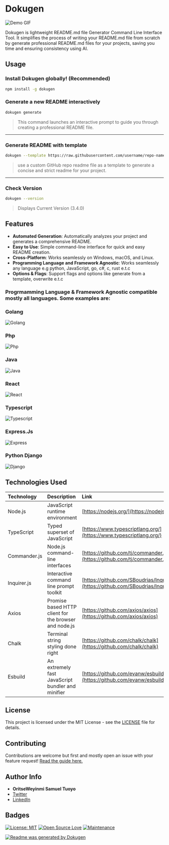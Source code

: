 # Dokugen 
![Demo GIF](./dashboard/public/Demo.gif)

Dokugen is lightweight README.md file Generator Command Line Interface Tool. It simplifies the process of writing your README.md file from scratch by generate professional README.md files for your projects, saving you time and ensuring consistency using AI.

## Usage

### Install Dokugen globally! (Recommended)

```bash
npm install -g dokugen
```

### Generate a new README interactively

```bash
dokugen generate 
```

> This command launches an interactive prompt to guide you through creating a professional README file.

---

### Generate README with template

```bash
dokugen --template https://raw.githubusercontent.com/username/repo-name/blob/main/README.md
```

> use a custom GitHub repo readme file as a template to generate a concise and strict readme for your project.

---

### Check Version 

```bash
dokugen --version
```

> Displays Current Version (3.4.0)


## Features

-   **Automated Generation**: Automatically analyzes your project and generates a comprehensive README.
-   **Easy to Use**: Simple command-line interface for quick and easy README creation.
-   **Cross-Platform**: Works seamlessly on Windows, macOS, and Linux.
-   **Programming Language and Framework Agnostic**: Works seamlessly any language e.g python, JavaScript, go, c#, c, rust e.t.c
-   **Options & Flags**: Support flags and options like generate from a template, overwrite e.t.c

### Progrmamming Language & Framework Agnostic compatible mostly all languages. Some examples are:

### Golang
![Golang](./public/go.jpg)

### Php
![Php](./public/php.jpg)

### Java
![Java](./public/java.jpg)

### React 
![React](./public/react.jpg)

### Typescript 
![Typescript](./public/typescript.jpg)

### Express.Js
![Express](./public/express.jpg)

### Python Django 
![Django](./public/django.jpg)

##  Technologies Used

| Technology  | Description                                        | Link                                                           |
| :---------- | :------------------------------------------------- | :------------------------------------------------------------- |
| Node.js     | JavaScript runtime environment                     | [https://nodejs.org/](https://nodejs.org/)                     |
| TypeScript  | Typed superset of JavaScript                       | [https://www.typescriptlang.org/](https://www.typescriptlang.org/) |
| Commander.js | Node.js command-line interfaces                   | [https://github.com/tj/commander.js](https://github.com/tj/commander.js) |
| Inquirer.js | Interactive command line prompt toolkit           | [https://github.com/SBoudrias/Inquirer.js](https://github.com/SBoudrias/Inquirer.js) |
| Axios | Promise based HTTP client for the browser and node.js | [https://github.com/axios/axios](https://github.com/axios/axios) |
| Chalk | Terminal string styling done right | [https://github.com/chalk/chalk](https://github.com/chalk/chalk) |
| Esbuild | An extremely fast JavaScript bundler and minifier | [https://github.com/evanw/esbuild](https://github.com/evanw/esbuild) |

## License

This project is licensed under the MIT License - see the [LICENSE](LICENSE) file for details.

## Contributing 

Contributions are welcome but first and mostly open an issue with your feature request! [Read the guide here.](https://github.com/samueltuoyo15/Dokugen/blob/main/CONTRIBUTION.md)
## Author Info

-   **OritseWeyinmi Samuel Tuoyo** 
  - [Twitter](https://x.com/TuoyoS26091)
  - [LinkedIn](https://www.linkedin.com/in/samuel-tuoyo-8568b62b6)

##  Badges

[![License: MIT](https://img.shields.io/badge/License-MIT-yellow.svg)](https://opensource.org/licenses/MIT)
[![Open Source Love](https://badges.frapsoft.com/os/v1/open-source.svg?v=103)](https://opensource.org/)
[![Maintenance](https://img.shields.io/badge/Maintained%3F-yes-green.svg)](https://GitHub.com/Naereen/StrapDown.js/graphs/commit-activity)

[![Readme was generated by Dokugen](https://img.shields.io/badge/Readme%20was%20generated%20by-Dokugen-brightgreen)](https://www.npmjs.com/package/dokugen)
